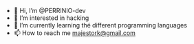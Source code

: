 - 👋 Hi, I’m @PERRINIO-dev
- 👀 I’m interested in hacking
- 🌱 I’m currently learning thé different programming languages
- 📫 How to reach me majestork@gmail.com

<!---
PERRINIO-dev/PERRINIO-dev is a ✨ special ✨ repository because its `README.md` (this file) appears on your GitHub profile.
You can click the Preview link to take a look at your changes.
--->
